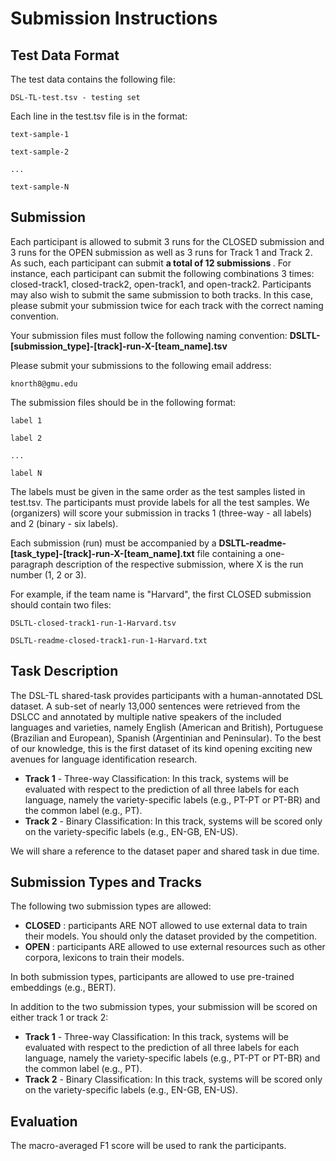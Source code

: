 <h1>Submission Instructions</h1>

<h2>Test Data Format</h2>

The test data contains the following file:

	DSL-TL-test.tsv - testing set

Each line in the test.tsv file is in the format:

	text-sample-1

	text-sample-2

	...

	text-sample-N


<h2>Submission</h2>

Each participant is allowed to submit 3 runs for the CLOSED submission and 3 runs for the OPEN submission as well as 3 runs for Track 1 and Track 2. As such, each participant can submit <b> a total of 12 submissions </b>. For instance, each participant can submit the following combinations 3 times: closed-track1, closed-track2, open-track1, and open-track2. Participants may also wish to submit the same submission to both tracks. In this case, please submit your submission twice for each track with the correct naming convention.

Your submission files must follow the following naming convention: <b>DSLTL-[submission_type]-[track]-run-X-[team_name].tsv</b> 

Please submit your submissions to the following email address:

	knorth8@gmu.edu


The submission files should be in the following format:

	label 1

	label 2

	...

	label N

The labels must be given in the same order as the test samples listed in test.tsv. The participants must provide labels for all the test samples. We (organizers) will score your submission in tracks 1 (three-way - all labels) and 2 (binary - six labels). 

Each submission (run) must be accompanied by a <b>DSLTL-readme-[task_type]-[track]-run-X-[team_name].txt</b> file containing a one-paragraph description of the respective submission, where X is the run number (1, 2 or 3). 

For example, if the team name is "Harvard", the first CLOSED submission should contain two files:

	DSLTL-closed-track1-run-1-Harvard.tsv

	DSLTL-readme-closed-track1-run-1-Harvard.txt


<h2>Task Description</h2>

The DSL-TL shared-task provides participants with a human-annotated DSL dataset. A sub-set of nearly 13,000 sentences were retrieved from the DSLCC and annotated by multiple native speakers of the included languages and varieties, namely English (American and British), Portuguese (Brazilian and European), Spanish (Argentinian and Peninsular). To the best of our knowledge, this is the first dataset of its kind opening exciting new avenues for language identification research.

<ul>
  <li><b>Track 1</b> - Three-way Classification: In this track, systems will be evaluated with respect to the prediction of all three labels for each language, namely the variety-specific labels (e.g., PT-PT or PT-BR) and the common label (e.g., PT).</li>
  <li><b>Track 2</b> - Binary Classification: In this track, systems will be scored only on the variety-specific labels (e.g., EN-GB, EN-US).</li>
</ul>

We will share a reference to the dataset paper and shared task in due time. 


<h2>Submission Types and Tracks</h2>

The following two submission types are allowed:

<ul>
  <li><b>CLOSED</b> : participants ARE NOT allowed to use external data to train their models. You should only the dataset provided by the competition. 
  <li><b>OPEN</b> : participants ARE allowed to use external resources such as other corpora, lexicons to train their models.
</ul>

In both submission types, participants are allowed to use pre-trained embeddings (e.g., BERT).

In addition to the two submission types, your submission will be scored on either track 1 or track 2:

<ul>
  <li><b>Track 1</b> - Three-way Classification: In this track, systems will be evaluated with respect to the prediction of all three labels for each language, namely the variety-specific labels (e.g., PT-PT or PT-BR) and the common label (e.g., PT).
 <li><b>Track 2</b> - Binary Classification: In this track, systems will be scored only on the variety-specific labels (e.g., EN-GB, EN-US).
</ul>

<h2>Evaluation</h2>

The macro-averaged F1 score will be used to rank the participants.
